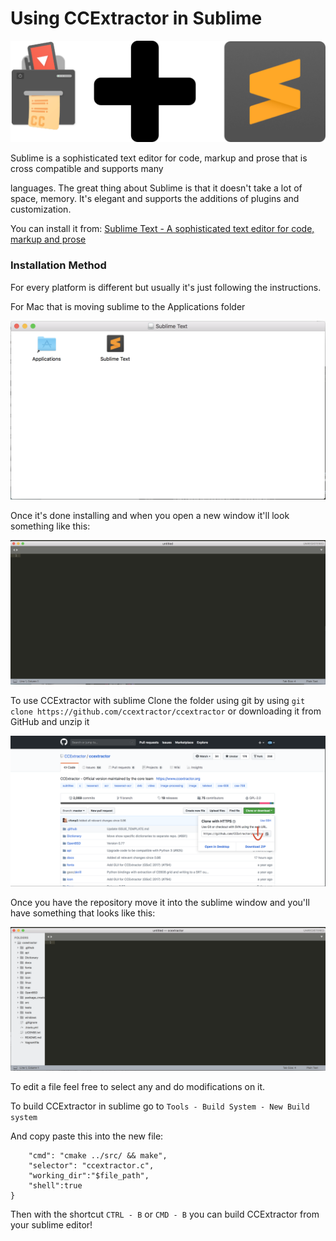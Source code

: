 #  Using CCExtractor in Sublime
![banner](img/banner.png)

Sublime is a sophisticated text editor for code, markup and prose that is cross compatible and supports many 

languages. The great thing about Sublime is that it doesn't take a lot of space, memory. It's elegant and supports the additions of plugins and customization.

You can install it from: [Sublime Text - A sophisticated text editor for code, markup and prose](https://www.sublimetext.com/)

### Installation Method

For every platform is different but usually it's just following the instructions.

For Mac that is moving sublime to the Applications folder

![download](img/download.png)


Once it's done installing and when you open a new window it'll look something like this:

![new_window](img/new_window.png)

To use CCExtractor with sublime Clone the folder using git by using `git clone https://github.com/ccextractor/ccextractor` or downloading it from GitHub and unzip it

![github_download](img/github_download.png)

Once you have the repository move it into the sublime window and you'll have something that looks like this:


![ccextractor_sublime_window](img/ccextractor_sublime_window.png)

To edit a file feel free to select any and do modifications on it.

To build CCExtractor in sublime go to `Tools - Build System - New Build system`

And copy paste this into the new file:

```{
	"cmd": "cmake ../src/ && make",
	"selector": "ccextractor.c",
	"working_dir":"$file_path",
	"shell":true
}
```

Then with the shortcut `CTRL - B` or `CMD - B` you can build CCExtractor from your sublime editor!
